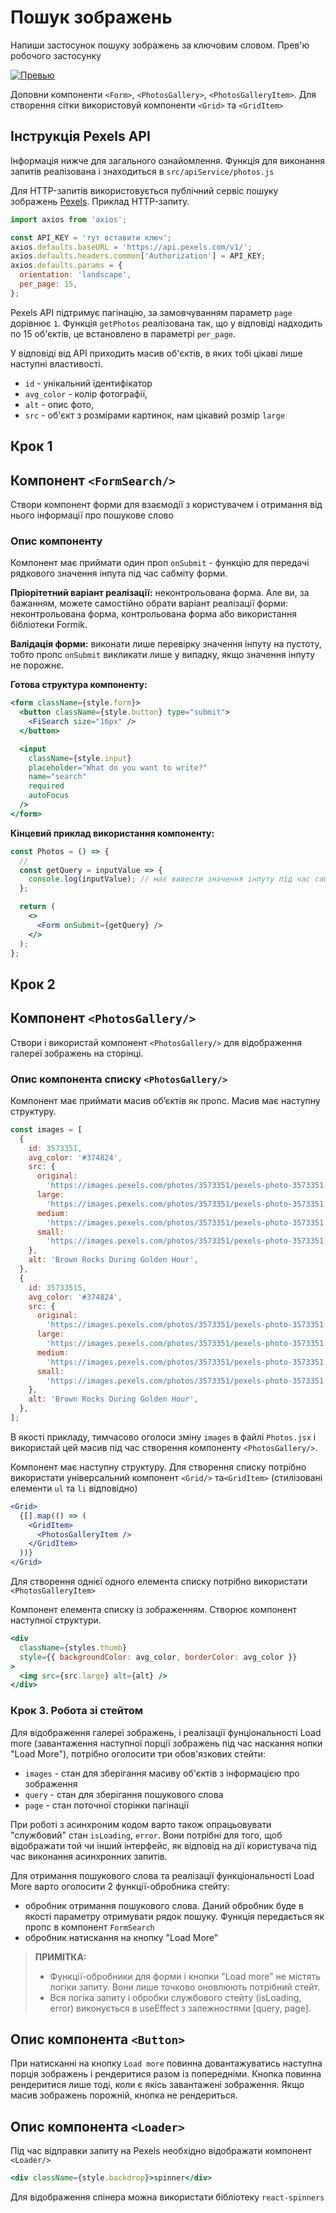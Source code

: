 # Пошук зображень

Напиши застосунок пошуку зображень за ключовим словом. Прев'ю робочого застосунку

[![Превью](https://i.gyazo.com/76384ee7d41664406ee52acb77351f07.jpg)](https://gyazo.com/76384ee7d41664406ee52acb77351f07)

Доповни компоненти `<Form>`, `<PhotosGallery>`, `<PhotosGalleryItem>`. Для
створення сітки використовуй компоненти `<Grid>` та `<GridItem>`

## Інструкція Pexels API

Інформація нижче для загального ознайомлення. Функція для виконання запитів реалізована і знаходиться в `src/apiService/photos.js`

Для HTTP-запитів використовується публічний сервіс пошуку зображень [Pexels](https://www.pexels.com/api/documentation/). Приклад HTTP-запиту.

```js
import axios from 'axios';

const API_KEY = 'тут вставити ключ';
axios.defaults.baseURL = 'https://api.pexels.com/v1/';
axios.defaults.headers.common['Authorization'] = API_KEY;
axios.defaults.params = {
  orientation: 'landscape',
  per_page: 15,
};
```

Pexels API підтримує пагінацію, за замовчуванням параметр `page` дорівнює `1`.
Функція `getPhotos` реалізована так, що у відповіді надходить по 15 об'єктів, це встановлено в параметрі `per_page`.

У відповіді від API приходить масив об'єктів, в яких тобі цікаві лише наступні
властивості.

- `id` - унікальний ідентифікатор
- `avg_color` - колір фотографії,
- `alt` - опис фото,
- `src` - об'єкт з розмірами картинок, нам цікавий розмір `large`

## Крок 1

## Компонент `<FormSearch/>`

Створи компонент форми для взаємодії з користувачем і отримання від нього інформації про пошукове слово

### Опис компоненту

Компонент має приймати один проп `onSubmit` - функцію для передачі рядкового значення інпута під час сабміту форми.

**Пріорітетний варіант реалізації:** неконтрольована форма. Але ви, за бажанням, можете самостійно обрати варіант реалізації форми: неконтрольована форма, контрольована форма або використання бібліотеки Formik.

**Валідація форми:** виконати лише перевірку значення інпуту на пустоту, тобто пропс `onSubmit` викликати лише у випадку, якщо значення інпуту не порожнє.

**Готова структура компоненту:**

```jsx
<form className={style.form}>
  <button className={style.button} type="submit">
    <FiSearch size="16px" />
  </button>

  <input
    className={style.input}
    placeholder="What do you want to write?"
    name="search"
    required
    autoFocus
  />
</form>
```

**Кінцевий приклад використання компоненту:**

```jsx
const Photos = () => {
  //
  const getQuery = inputValue => {
    console.log(inputValue); // має вивести значення інпуту під час сабміту форми
  };

  return (
    <>
      <Form onSubmit={getQuery} />
    </>
  );
};
```

## Крок 2

## Компонент `<PhotosGallery/>`

Створи і використай компонент `<PhotosGallery/>` для відображення галереї зображень на сторінці.

### Опис компонента списку `<PhotosGallery/>`

Компонент має приймати масив об’єктів як пропс. Масив має наступну структуру.

```javascript
const images = [
  {
    id: 3573351,
    avg_color: '#374824',
    src: {
      original:
        'https://images.pexels.com/photos/3573351/pexels-photo-3573351.png',
      large:
        'https://images.pexels.com/photos/3573351/pexels-photo-3573351.png?auto=compress&cs=tinysrgb&h=650&w=940',
      medium:
        'https://images.pexels.com/photos/3573351/pexels-photo-3573351.png?auto=compress&cs=tinysrgb&h=350',
      small:
        'https://images.pexels.com/photos/3573351/pexels-photo-3573351.png?auto=compress&cs=tinysrgb&h=130',
    },
    alt: 'Brown Rocks During Golden Hour',
  },
  {
    id: 35733515,
    avg_color: '#374824',
    src: {
      original:
        'https://images.pexels.com/photos/3573351/pexels-photo-3573351.png',
      large:
        'https://images.pexels.com/photos/3573351/pexels-photo-3573351.png?auto=compress&cs=tinysrgb&h=650&w=940',
      medium:
        'https://images.pexels.com/photos/3573351/pexels-photo-3573351.png?auto=compress&cs=tinysrgb&h=350',
      small:
        'https://images.pexels.com/photos/3573351/pexels-photo-3573351.png?auto=compress&cs=tinysrgb&h=130',
    },
    alt: 'Brown Rocks During Golden Hour',
  },
];
```

В якості прикладу, тимчасово оголоси зміну `images` в файлі `Photos.jsx` і використай цей масив під час створення компоненту `<PhotosGallery/>`.

Компонент має наступну структуру. Для створення списку потрібно використати універсальний компонент `<Grid/>` та`<GridItem>` (стилізовані елементи `ul` та `li` відповідно)

```jsx
<Grid>
  {[].map(() => (
    <GridItem>
      <PhotosGalleryItem />
    </GridItem>
  ))}
</Grid>
```

Для створення однієї одного елемента списку потрібно використати `<PhotosGalleryItem>`

Компонент елемента списку із зображенням. Створює компонент наступної структури.

```jsx
<div
  className={styles.thumb}
  style={{ backgroundColor: avg_color, borderColor: avg_color }}
>
  <img src={src.large} alt={alt} />
</div>
```

### Крок 3. Робота зі стейтом

Для відображення галереї зображень, і реалізації фунціональності Load more (завантаження наступної порції зображень під час наскання нопки "Load More"), потрібно оголосити три обов'язкових стейти:

- `images` - стан для зберігання масиву об'єктів з інформацією про зображення
- `query` - стан для зберігання пошукового слова
- `page` - стан поточної сторінки пагінації

При роботі з асинхроним кодом варто також опрацьовувати "службовий" стан `isLoading`, `error`. Вони потрібні для того, щоб відображати той чи інший інтерфейс, як відповід на дії користувача під час виконання асинхронних запитів.

Для отримання пошукового слова та реалізації функціональності Load More варто оголосити 2 функції-обробника стейту:

- обробник отримання пошукового слова. Даний обробник буде в якості параметру отримувати рядок пошуку. Функція передається як пропс в компонент `FormSearch`
- обробник натискання на кнопку "Load More"

> **ПРИМІТКА:**
>
> - Функції-обробники для форми і кнопки "Load more" не містять логіки запиту. Вони лише точково оновлюють потрібний стейт.
> - Вся логіка запиту і обробки службового стейту (isLoading, error) виконується в useEffect з залежностями [query, page].

## Опис компонента `<Button>`

При натисканні на кнопку `Load more` повинна довантажуватись наступна порція зображень і рендеритися разом із попередніми. Кнопка повинна рендеритися лише тоді, коли є якісь завантажені зображення. Якщо масив зображень порожній, кнопка
не рендериться.

## Опис компонента `<Loader>`

Під час відправки запиту на Pexels необхідно відображати компонент `<Loader/>`

```jsx
<div className={style.backdrop}>spinner</div>
```

Для відображення спінера можна використати бібліотеку `react-spinners`
